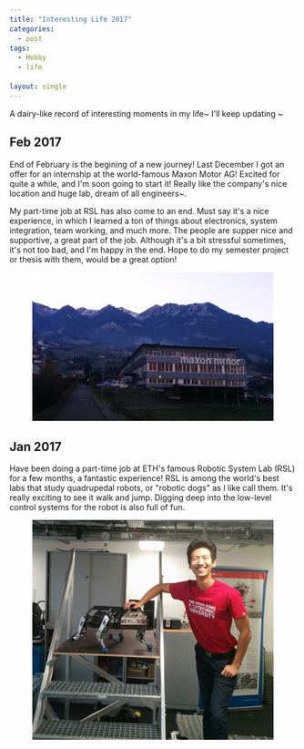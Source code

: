 ```yaml
---
title: "Interesting Life 2017"
categories:
  - post
tags:
  - Hobby
  - life

layout: single
---
```


A dairy-like record of interesting moments in my life~ I'll keep updating ~

## Feb 2017
End of February is the begining of a new journey! Last December I got an offer for an internship at the world-famous Maxon Motor AG! Excited for quite a while, and I'm soon going to start it! Really like the company's nice location and huge lab, dream of all engineers~.

My part-time job at RSL has also come to an end. Must say it's a nice experience, in which I learned a ton of things about electronics, system integration, team working, and much more. The people are supper nice and supportive, a great part of the job. Although it's a bit stressful sometimes, it's not too bad, and I'm happy in the end. Hope to do my semester project or thesis with them, would be a great option!

<figure>
    <a href="/images/Life-Collection/2017-01-maxon.jpg"><img src="/images/Life-Collection/2017-01-maxon.jpg"></a>
</figure>

## Jan 2017
Have been doing a part-time job at ETH's famous Robotic System Lab (RSL) for a few months, a fantastic experience! RSL is among the world's best labs that study quadrupedal robots, or "robotic dogs" as I like call them. It's really exciting to see it walk and jump. Digging deep into the low-level control systems for the robot is also full of fun.
<figure>
    <a href="/images/Life-Collection/2017-01-me-with-dog.jpg"><img src="/images/Life-Collection/2017-01-me-with-dog.jpg"></a>
</figure>
